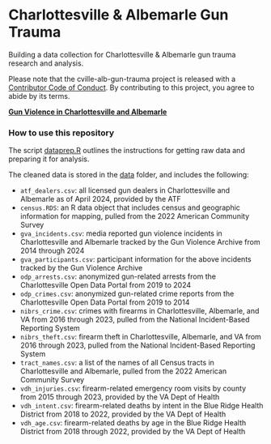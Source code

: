 # Charlottesville & Albemarle Gun Trauma

Building a data collection for Charlottesville & Albemarle gun trauma research and analysis.

Please note that the cville-alb-gun-trauma project is released with a [Contributor Code of Conduct](https://contributor-covenant.org/version/2/1/CODE_OF_CONDUCT.html). By contributing to this project, you agree to abide by its terms.

**[Gun Violence in Charlottesville and Albemarle](https://virginiaequitycenter.github.io/cville-alb-gun-trauma/)**

### How to use this repository

The script [dataprep.R](https://github.com/virginiaequitycenter/cville-alb-gun-trauma/blob/main/scripts/data_prep.R) outlines the instructions for getting raw data and preparing it for analysis. 

The cleaned data is stored in the [data](https://github.com/virginiaequitycenter/cville-alb-gun-trauma/tree/main/data) folder, and includes the following:

- `atf_dealers.csv`: all licensed gun dealers in Charlottesville and Albemarle as of April 2024, provided by the ATF
- `census.RDS`: an R data object that includes census and geographic information for mapping, pulled from the 2022 American Community Survey  
- `gva_incidents.csv`: media reported gun violence incidents in Charlottesville and Albemarle tracked by the Gun Violence Archive from 2014 through 2024
- `gva_participants.csv`: participant information for the above incidents tracked by the Gun Violence Archive 
- `odp_arrests.csv`: anonymized gun-related arrests from the Charlottesville Open Data Portal from 2019 to 2024
- `odp_crimes.csv`: anonymized gun-related crime reports from the Charlottesville Open Data Portal from 2019 to 2014
- `nibrs_crime.csv`: crimes with firearms in Charlottesville, Albemarle, and VA from 2016 through 2023, pulled from the National Incident-Based Reporting System
- `nibrs_theft.csv`: firearm theft in Charlottesville, Albemarle, and VA from 2016 through 2023, pulled from the National Incident-Based Reporting System
- `tract_names.csv`: a list of the names of all Census tracts in Charlottesville and Albemarle, pulled from the 2022 American Community Survey
- `vdh_injuries.csv`: firearm-related emergency room visits by county from 2015 through 2023, provided by the VA Dept of Health 
- `vdh_intent.csv`: firearm-related deaths by intent in the Blue Ridge Health District from 2018 to 2022, provided by the VA Dept of Health
- `vdh_age.csv`: firearm-related deaths by age in the Blue Ridge Health District from 2018 through 2022, provided by the VA Dept of Health

